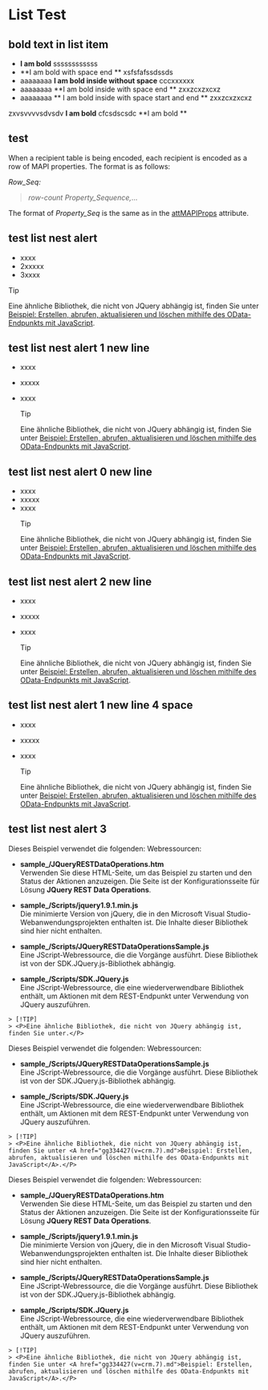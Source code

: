 # List Test

## bold text in list item

 - **I am bold** ssssssssssss
 - **I am bold with space end ** xsfsfafssdssds
 - aaaaaaaa **I am bold inside without space** cccxxxxxx
 - aaaaaaaa **I am bold inside with space end ** zxxzcxzxcxz
 - aaaaaaaa ** I am bold inside with space start and end ** zxxzcxzxcxz



zxvsvvvvsdvsdv **I am bold** cfcsdscsdc **I am bold ** 


 ## test
When a recipient table is being encoded, each recipient is encoded as a row of MAPI properties. The format is as follows: 
  
 _Row_Seq:_
  
>  _row-count_ _Property_Sequence,_... 

The format of  _Property_Seq_ is the same as in the [attMAPIProps](attmapiprops.md) attribute.


## test list nest alert
- xxxx
- 2xxxxx
- 3xxxx

> [!TIP]
> <P>Eine ähnliche Bibliothek, die nicht von JQuery abhängig ist, finden Sie unter <A href="gg334427(v=crm.7).md">Beispiel: Erstellen, abrufen, aktualisieren und löschen mithilfe des OData-Endpunkts mit JavaScript</A>.</P>

## test list nest alert 1 new line
- xxxx
- xxxxx
- xxxx

  > [!TIP]
  > <P>Eine ähnliche Bibliothek, die nicht von JQuery abhängig ist, finden Sie unter <A href="gg334427(v=crm.7).md">Beispiel: Erstellen, abrufen, aktualisieren und löschen mithilfe des OData-Endpunkts mit JavaScript</A>.</P>
  
## test list nest alert 0 new line
- xxxx
- xxxxx
- xxxx
  > [!TIP]
  > <P>Eine ähnliche Bibliothek, die nicht von JQuery abhängig ist, finden Sie unter <A href="gg334427(v=crm.7).md">Beispiel: Erstellen, abrufen, aktualisieren und löschen mithilfe des OData-Endpunkts mit JavaScript</A>.</P>
  
## test list nest alert 2 new line 
- xxxx
- xxxxx
- xxxx


  > [!TIP]
  > <P>Eine ähnliche Bibliothek, die nicht von JQuery abhängig ist, finden Sie unter <A href="gg334427(v=crm.7).md">Beispiel: Erstellen, abrufen, aktualisieren und löschen mithilfe des OData-Endpunkts mit JavaScript</A>.</P>

## test list nest alert 1 new line 4 space
- xxxx
- xxxxx
- xxxx

    > [!TIP]
    > <P>Eine ähnliche Bibliothek, die nicht von JQuery abhängig ist, finden Sie unter <A href="gg334427(v=crm.7).md">Beispiel: Erstellen, abrufen, aktualisieren und löschen mithilfe des OData-Endpunkts mit JavaScript</A>.</P>

## test list nest alert 3

Dieses Beispiel verwendet die folgenden: Webressourcen:

  -  **sample\_/JQueryRESTDataOperations.htm**   
    Verwenden Sie diese HTML-Seite, um das Beispiel zu starten und den Status der Aktionen anzuzeigen. Die Seite ist der Konfigurationsseite für Lösung **JQuery REST Data Operations**.

  - **sample\_/Scripts/jquery1.9.1.min.js**  
    Die minimierte Version von jQuery, die in den Microsoft Visual Studio-Webanwendungsprojekten enthalten ist. Die Inhalte dieser Bibliothek sind hier nicht enthalten.

  -  **sample\_/Scripts/JQueryRESTDataOperationsSample.js**   
    Eine JScript-Webressource, die die Vorgänge ausführt. Diese Bibliothek ist von der SDK.JQuery.js-Bibliothek abhängig.

  -  **sample\_/Scripts/SDK.JQuery.js**   
    Eine JScript-Webressource, die eine wiederverwendbare Bibliothek enthält, um Aktionen mit dem REST-Endpunkt unter Verwendung von JQuery auszuführen.
    
    > [!TIP]
    > <P>Eine ähnliche Bibliothek, die nicht von JQuery abhängig ist, finden Sie unter.</P>

Dieses Beispiel verwendet die folgenden: Webressourcen:

  -  **sample\_/Scripts/JQueryRESTDataOperationsSample.js**   
    Eine JScript-Webressource, die die Vorgänge ausführt. Diese Bibliothek ist von der SDK.JQuery.js-Bibliothek abhängig.

  -  **sample\_/Scripts/SDK.JQuery.js**   
    Eine JScript-Webressource, die eine wiederverwendbare Bibliothek enthält, um Aktionen mit dem REST-Endpunkt unter Verwendung von JQuery auszuführen.
    
    > [!TIP]
    > <P>Eine ähnliche Bibliothek, die nicht von JQuery abhängig ist, finden Sie unter <A href="gg334427(v=crm.7).md">Beispiel: Erstellen, abrufen, aktualisieren und löschen mithilfe des OData-Endpunkts mit JavaScript</A>.</P>

Dieses Beispiel verwendet die folgenden: Webressourcen:

  -  **sample\_/JQueryRESTDataOperations.htm**   
    Verwenden Sie diese HTML-Seite, um das Beispiel zu starten und den Status der Aktionen anzuzeigen. Die Seite ist der Konfigurationsseite für Lösung **JQuery REST Data Operations**.

  - **sample\_/Scripts/jquery1.9.1.min.js**  
    Die minimierte Version von jQuery, die in den Microsoft Visual Studio-Webanwendungsprojekten enthalten ist. Die Inhalte dieser Bibliothek sind hier nicht enthalten.

  -  **sample\_/Scripts/JQueryRESTDataOperationsSample.js**   
    Eine JScript-Webressource, die die Vorgänge ausführt. Diese Bibliothek ist von der SDK.JQuery.js-Bibliothek abhängig.

  -  **sample\_/Scripts/SDK.JQuery.js**   
    Eine JScript-Webressource, die eine wiederverwendbare Bibliothek enthält, um Aktionen mit dem REST-Endpunkt unter Verwendung von JQuery auszuführen.
    
    
    > [!TIP]
    > <P>Eine ähnliche Bibliothek, die nicht von JQuery abhängig ist, finden Sie unter <A href="gg334427(v=crm.7).md">Beispiel: Erstellen, abrufen, aktualisieren und löschen mithilfe des OData-Endpunkts mit JavaScript</A>.</P>









